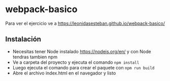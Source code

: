 # webpack-basico

Para ver el ejercicio ve a https://leonidasesteban.github.io/webpack-basico/
## Instalación
- Necesitas tener Node instalado https://nodejs.org/en/ y con Node tendras tambien npm
- Ve a carpeta del proyecto y ejecuta el comando `npm install`
- Luego ejecuta el comando para crear el paquete con `npm run build`
- Abre el archivo index.html en el navegador y listo
